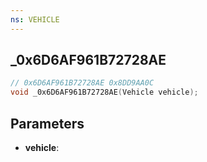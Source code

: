 ```yaml
---
ns: VEHICLE
---
```

## _0x6D6AF961B72728AE

```c
// 0x6D6AF961B72728AE 0x8DD9AA0C
void _0x6D6AF961B72728AE(Vehicle vehicle);
```


## Parameters
* **vehicle**: 

